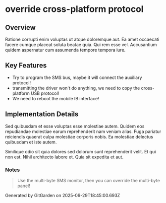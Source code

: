 # override cross-platform protocol

## Overview
Ratione corrupti enim voluptas ut atque doloremque aut. Ea amet occaecati facere cumque placeat soluta beatae quia. Qui rem esse vel. Accusantium quidem aspernatur cum assumenda tempore tempora iure.

## Key Features
- Try to program the SMS bus, maybe it will connect the auxiliary protocol!
- transmitting the driver won't do anything, we need to copy the cross-platform USB protocol!
- We need to reboot the mobile IB interface!

## Implementation Details
Sed quibusdam et esse voluptas esse molestiae autem. Quidem eos repudiandae molestiae earum reprehenderit nam veniam alias. Fuga pariatur reiciendis quaerat culpa molestiae corporis nobis. Ea molestiae delectus quibusdam et iste autem.
 Similique odio sit quia dolores sed dolorum sunt reprehenderit velit. Et qui non est. Nihil architecto labore et. Quia sit expedita et aut.

### Notes
> Use the multi-byte SMS monitor, then you can override the multi-byte panel!

Generated by GitGarden on 2025-09-29T18:45:00.693Z